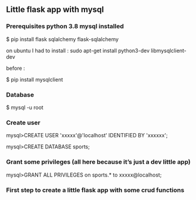 ## Little flask app with mysql

### Prerequisites python 3.8 mysql installed 
$ pip install flask sqlalchemy flask-sqlalchemy

on ubuntu I had to install : sudo apt-get install python3-dev libmysqlclient-dev 

before : 

$ pip install mysqlclient

### Database 
$ mysql -u root

### Create user
mysql>CREATE USER 'xxxxx'@'localhost' IDENTIFIED BY 'xxxxxx';

mysql>CREATE DATABASE sports;

### Grant some privileges (all here because it’s just a dev little app)
mysql>GRANT ALL PRIVILEGES on sports.* to xxxxx@localhost;

### First step to create a little flask app with some crud functions





